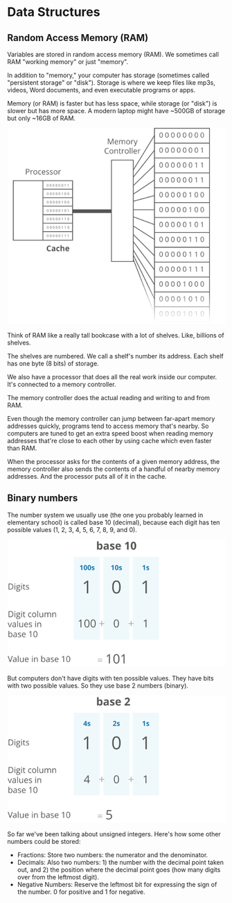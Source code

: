 # Data Structures

## Random Access Memory (RAM)

Variables are stored in random access memory (RAM). We sometimes call RAM "working memory" or just "memory".

In addition to "memory," your computer has storage (sometimes called "persistent storage" or "disk"). Storage is where we keep files like mp3s, videos, Word documents, and even executable programs or apps.

Memory (or RAM) is faster but has less space, while storage (or "disk") is slower but has more space. A modern laptop might have ~500GB of storage but only ~16GB of RAM.

![Processor - Memory controller - RAM](assets/processor-memory-controller-ram.svg)

Think of RAM like a really tall bookcase with a lot of shelves. Like, billions of shelves. 

The shelves are numbered. We call a shelf's number its address. Each shelf has one byte (8 bits) of storage.

We also have a processor that does all the real work inside our computer. It's connected to a memory controller. 

The memory controller does the actual reading and writing to and from RAM. 

Even though the memory controller can jump between far-apart memory addresses quickly, programs tend to access memory that's nearby. So computers are tuned to get an extra speed boost when reading memory addresses that're close to each other by using cache which even faster than RAM. 

When the processor asks for the contents of a given memory address, the memory controller also sends the contents of a handful of nearby memory addresses. And the processor puts all of it in the cache.

## Binary numbers

The number system we usually use (the one you probably learned in elementary school) is called base 10 (decimal), because each digit has ten possible values (1, 2, 3, 4, 5, 6, 7, 8, 9, and 0).

![Decimal numbers](assets/base-10-numbers.svg)

But computers don't have digits with ten possible values. They have bits with two possible values. So they use base 2 numbers (binary).

![Binary numbers](assets/base-2-numbers.svg)

So far we've been talking about unsigned integers. Here's how some other numbers could be stored:
- Fractions: Store two numbers: the numerator and the denominator.
- Decimals: Also two numbers: 1) the number with the decimal point taken out, and 2) the position where the decimal point goes (how many digits over from the leftmost digit).
- Negative Numbers: Reserve the leftmost bit for expressing the sign of the number. 0 for positive and 1 for negative.
